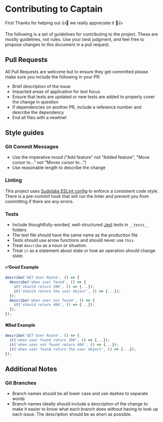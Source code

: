 # Contributing to Captain
First Thanks for helping out :+1::tada: we really appreciate it :tada::+1:

The following is a set of guidelines for contributing to the project. These are mostly guidelines, not rules. Use your best judgment, and feel free to propose changes to this document in a pull request.

## Pull Requests
All Pull Requests are welcome but to ensure they get committed please make sure you include the following in your PR:

* Brief description of the issue
* Impacted areas of application for test focus
* Ensure that tests are updated or new tests are added to properly cover the change in question
* If dependencies on another PR, include a reference number and describe the dependency
* End all files with a newline!

## Style guides
### Git Commit Messages

* Use the imperative mood ("Add feature" not "Added feature", "Move cursor to..." not "Moves cursor to...")
* Use reasonable length to describe the change

### Linting

This project uses [Sudolabs ESLint config](https://www.npmjs.com/package/@sudolabs-io/eslint-config-sudolabs) to enforce a consistent code style.
There is a pre-commit hook that will run the linter and prevent you from committing if there are any errors.

### Tests

* Include thoughtfully-worded, well-structured [Jest](https://jestjs.io/) tests in `__tests__` folders
* The test file should have the same name as the production file
* Tests should use arrow functions and should never use `this`
* Treat `describe` as a noun or situation.
* Treat `it` as a statement about state or how an operation _should_ change state.

#### :white_check_mark:Good Example
```js
describe('GET User Route', () => {
  describe('when user found', () => {
    it('should return 200', () => {...});
    it('should return the user object', () => {...});
  });
  describe('when user not found', () => {
    it('should return 404', () => {...});
  });
});
```

#### :x:Bad Example
```js
describe('GET User Route', () => {
  it('when user found return 200', () => {...});
  it('when user not found return 404', () => {...});
  it('when user found return the user object', () => {...});
});
```

## Additional Notes

### Git Branches

* Branch names should be all lower case and use dashes to separate words
* Branch names ideally should include a description of the change to make it easier to know what each branch does without having to look up each issue. The description should be as short as possible.
 <!-- TODO add example -->